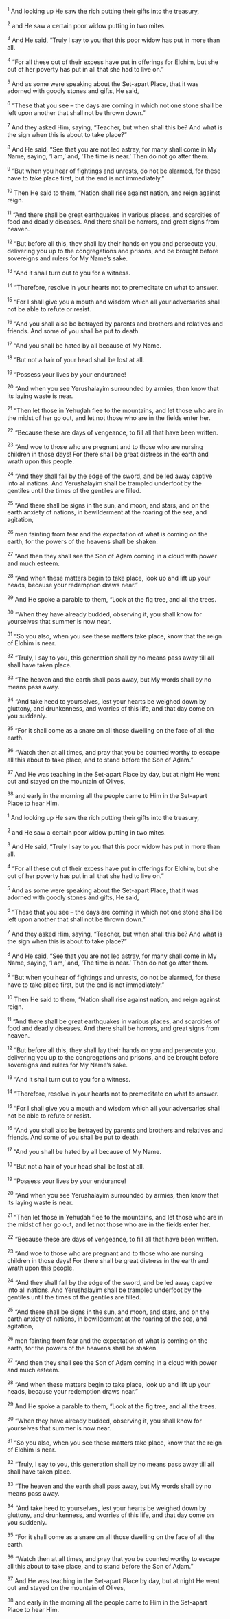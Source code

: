 <sup>1</sup> And looking up He saw the rich putting their gifts into the treasury,

<sup>2</sup> and He saw a certain poor widow putting in two mites.

<sup>3</sup> And He said, “Truly I say to you that this poor widow has put in more than all.

<sup>4</sup> “For all these out of their excess have put in offerings for Elohim, but she out of her poverty has put in all that she had to live on.”

<sup>5</sup> And as some were speaking about the Set-apart Place, that it was adorned with goodly stones and gifts, He said,

<sup>6</sup> “These that you see – the days are coming in which not one stone shall be left upon another that shall not be thrown down.”

<sup>7</sup> And they asked Him, saying, “Teacher, but when shall this be? And what is the sign when this is about to take place?”

<sup>8</sup> And He said, “See that you are not led astray, for many shall come in My Name, saying, ‘I am,’ and, ‘The time is near.’ Then do not go after them.

<sup>9</sup> “But when you hear of fightings and unrests, do not be alarmed, for these have to take place first, but the end is not immediately.”

<sup>10</sup> Then He said to them, “Nation shall rise against nation, and reign against reign.

<sup>11</sup> “And there shall be great earthquakes in various places, and scarcities of food and deadly diseases. And there shall be horrors, and great signs from heaven.

<sup>12</sup> “But before all this, they shall lay their hands on you and persecute you, delivering you up to the congregations and prisons, and be brought before sovereigns and rulers for My Name’s sake.

<sup>13</sup> “And it shall turn out to you for a witness.

<sup>14</sup> “Therefore, resolve in your hearts not to premeditate on what to answer.

<sup>15</sup> “For I shall give you a mouth and wisdom which all your adversaries shall not be able to refute or resist.

<sup>16</sup> “And you shall also be betrayed by parents and brothers and relatives and friends. And some of you shall be put to death.

<sup>17</sup> “And you shall be hated by all because of My Name.

<sup>18</sup> “But not a hair of your head shall be lost at all.

<sup>19</sup> “Possess your lives by your endurance!

<sup>20</sup> “And when you see Yerushalayim surrounded by armies, then know that its laying waste is near.

<sup>21</sup> “Then let those in Yehuḏah flee to the mountains, and let those who are in the midst of her go out, and let not those who are in the fields enter her.

<sup>22</sup> “Because these are days of vengeance, to fill all that have been written.

<sup>23</sup> “And woe to those who are pregnant and to those who are nursing children in those days! For there shall be great distress in the earth and wrath upon this people.

<sup>24</sup> “And they shall fall by the edge of the sword, and be led away captive into all nations. And Yerushalayim shall be trampled underfoot by the gentiles until the times of the gentiles are filled.

<sup>25</sup> “And there shall be signs in the sun, and moon, and stars, and on the earth anxiety of nations, in bewilderment at the roaring of the sea, and agitation,

<sup>26</sup> men fainting from fear and the expectation of what is coming on the earth, for the powers of the heavens shall be shaken.

<sup>27</sup> “And then they shall see the Son of Aḏam coming in a cloud with power and much esteem.

<sup>28</sup> “And when these matters begin to take place, look up and lift up your heads, because your redemption draws near.”

<sup>29</sup> And He spoke a parable to them, “Look at the fig tree, and all the trees.

<sup>30</sup> “When they have already budded, observing it, you shall know for yourselves that summer is now near.

<sup>31</sup> “So you also, when you see these matters take place, know that the reign of Elohim is near.

<sup>32</sup> “Truly, I say to you, this generation shall by no means pass away till all shall have taken place.

<sup>33</sup> “The heaven and the earth shall pass away, but My words shall by no means pass away.

<sup>34</sup> “And take heed to yourselves, lest your hearts be weighed down by gluttony, and drunkenness, and worries of this life, and that day come on you suddenly.

<sup>35</sup> “For it shall come as a snare on all those dwelling on the face of all the earth.

<sup>36</sup> “Watch then at all times, and pray that you be counted worthy to escape all this about to take place, and to stand before the Son of Aḏam.”

<sup>37</sup> And He was teaching in the Set-apart Place by day, but at night He went out and stayed on the mountain of Olives,

<sup>38</sup> and early in the morning all the people came to Him in the Set-apart Place to hear Him.

<sup>1</sup> And looking up He saw the rich putting their gifts into the treasury,

<sup>2</sup> and He saw a certain poor widow putting in two mites.

<sup>3</sup> And He said, “Truly I say to you that this poor widow has put in more than all.

<sup>4</sup> “For all these out of their excess have put in offerings for Elohim, but she out of her poverty has put in all that she had to live on.”

<sup>5</sup> And as some were speaking about the Set-apart Place, that it was adorned with goodly stones and gifts, He said,

<sup>6</sup> “These that you see – the days are coming in which not one stone shall be left upon another that shall not be thrown down.”

<sup>7</sup> And they asked Him, saying, “Teacher, but when shall this be? And what is the sign when this is about to take place?”

<sup>8</sup> And He said, “See that you are not led astray, for many shall come in My Name, saying, ‘I am,’ and, ‘The time is near.’ Then do not go after them.

<sup>9</sup> “But when you hear of fightings and unrests, do not be alarmed, for these have to take place first, but the end is not immediately.”

<sup>10</sup> Then He said to them, “Nation shall rise against nation, and reign against reign.

<sup>11</sup> “And there shall be great earthquakes in various places, and scarcities of food and deadly diseases. And there shall be horrors, and great signs from heaven.

<sup>12</sup> “But before all this, they shall lay their hands on you and persecute you, delivering you up to the congregations and prisons, and be brought before sovereigns and rulers for My Name’s sake.

<sup>13</sup> “And it shall turn out to you for a witness.

<sup>14</sup> “Therefore, resolve in your hearts not to premeditate on what to answer.

<sup>15</sup> “For I shall give you a mouth and wisdom which all your adversaries shall not be able to refute or resist.

<sup>16</sup> “And you shall also be betrayed by parents and brothers and relatives and friends. And some of you shall be put to death.

<sup>17</sup> “And you shall be hated by all because of My Name.

<sup>18</sup> “But not a hair of your head shall be lost at all.

<sup>19</sup> “Possess your lives by your endurance!

<sup>20</sup> “And when you see Yerushalayim surrounded by armies, then know that its laying waste is near.

<sup>21</sup> “Then let those in Yehuḏah flee to the mountains, and let those who are in the midst of her go out, and let not those who are in the fields enter her.

<sup>22</sup> “Because these are days of vengeance, to fill all that have been written.

<sup>23</sup> “And woe to those who are pregnant and to those who are nursing children in those days! For there shall be great distress in the earth and wrath upon this people.

<sup>24</sup> “And they shall fall by the edge of the sword, and be led away captive into all nations. And Yerushalayim shall be trampled underfoot by the gentiles until the times of the gentiles are filled.

<sup>25</sup> “And there shall be signs in the sun, and moon, and stars, and on the earth anxiety of nations, in bewilderment at the roaring of the sea, and agitation,

<sup>26</sup> men fainting from fear and the expectation of what is coming on the earth, for the powers of the heavens shall be shaken.

<sup>27</sup> “And then they shall see the Son of Aḏam coming in a cloud with power and much esteem.

<sup>28</sup> “And when these matters begin to take place, look up and lift up your heads, because your redemption draws near.”

<sup>29</sup> And He spoke a parable to them, “Look at the fig tree, and all the trees.

<sup>30</sup> “When they have already budded, observing it, you shall know for yourselves that summer is now near.

<sup>31</sup> “So you also, when you see these matters take place, know that the reign of Elohim is near.

<sup>32</sup> “Truly, I say to you, this generation shall by no means pass away till all shall have taken place.

<sup>33</sup> “The heaven and the earth shall pass away, but My words shall by no means pass away.

<sup>34</sup> “And take heed to yourselves, lest your hearts be weighed down by gluttony, and drunkenness, and worries of this life, and that day come on you suddenly.

<sup>35</sup> “For it shall come as a snare on all those dwelling on the face of all the earth.

<sup>36</sup> “Watch then at all times, and pray that you be counted worthy to escape all this about to take place, and to stand before the Son of Aḏam.”

<sup>37</sup> And He was teaching in the Set-apart Place by day, but at night He went out and stayed on the mountain of Olives,

<sup>38</sup> and early in the morning all the people came to Him in the Set-apart Place to hear Him.

